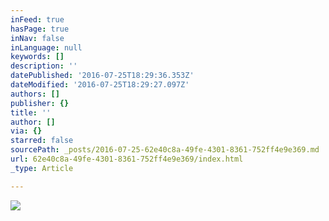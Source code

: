 ```yaml
---
inFeed: true
hasPage: true
inNav: false
inLanguage: null
keywords: []
description: ''
datePublished: '2016-07-25T18:29:36.353Z'
dateModified: '2016-07-25T18:29:27.097Z'
authors: []
publisher: {}
title: ''
author: []
via: {}
starred: false
sourcePath: _posts/2016-07-25-62e40c8a-49fe-4301-8361-752ff4e9e369.md
url: 62e40c8a-49fe-4301-8361-752ff4e9e369/index.html
_type: Article

---
```

![](https://the-grid-user-content.s3-us-west-2.amazonaws.com/41d8128e-b3f1-4682-956c-a6ca5ece89bd.jpg)